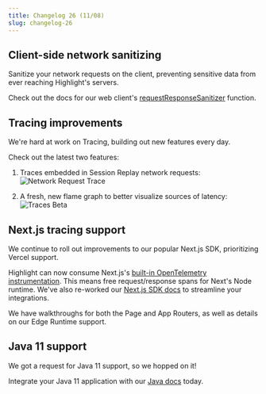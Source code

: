 ```yaml
---
title: Changelog 26 (11/08)
slug: changelog-26
---
```


## Client-side network sanitizing

Sanitize your network requests on the client, preventing sensitive data from ever reaching Highlight's servers.

Check out the docs for our web client's [requestResponseSanitizer](https://www.highlight.io/docs/getting-started/client-sdk/replay-configuration/recording-network-requests-and-responses#custom-sanitizing-of-response-and-requests) function.

<EmbeddedVideo 
  src="https://www.loom.com/embed/47ce07c349f14e9aa3fb802b21221167?sid=f034e880-4e45-4477-82e7-cc763dd0378b"
  title="Session Export"
  allow="accelerometer; autoplay; clipboard-write; encrypted-media; gyroscope; picture-in-picture; web-share"
/>

## Tracing improvements

We're hard at work on Tracing, building out new features every day.

Check out the latest two features:

1. Traces embedded in Session Replay network requests:
![Network Request Trace](/images/changelog/26/network-request-trace.png)

2. A fresh, new flame graph to better visualize sources of latency:
![Traces Beta](/images/changelog/26/traces-beta.png)

## Next.js tracing support

We continue to roll out improvements to our popular Next.js SDK, prioritizing Vercel support.

Highlight can now consume Next.js's [built-in OpenTelemetry instrumentation](https://nextjs.org/docs/app/building-your-application/optimizing/open-telemetry). This means free request/response spans for Next's Node runtime. We've also re-worked our [Next.js SDK docs](https://www.highlight.io/docs/getting-started/5_fullstack-frameworks/next-js/overview) to streamline your integrations.

We have walkthroughs for both the Page and App Routers, as well as details on our Edge Runtime support.


## Java 11 support

We got a request for Java 11 support, so we hopped on it! 

Integrate your Java 11 application with our [Java docs](https://www.highlight.io/docs/getting-started/backend-sdk/java/other) today.
